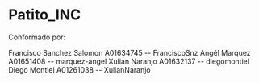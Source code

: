 # Patito_INC


Conformado por:

Francisco Sanchez Salomon     A01634745     -- FranciscoSnz
Angél Marquez                 A01651408     -- marquez-angel
Xulian Naranjo                A01632137     -- diegomontiel
Diego Montiel                 A01261038     -- XulianNaranjo
